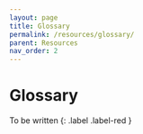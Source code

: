 ```yaml
---
layout: page
title: Glossary
permalink: /resources/glossary/
parent: Resources
nav_order: 2
---
```


# Glossary
To be written
{: .label .label-red }